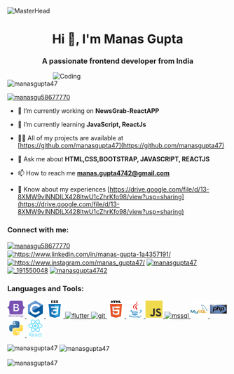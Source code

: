 ![MasterHead](https://number8.com/wp-content/uploads/2021/01/2021-software-development-salary-trends.png)
<h1 align="center">Hi 👋, I'm Manas Gupta</h1>
<h3 align="center">A passionate frontend developer from India</h3>
<img align="right" alt="Coding" width="400" src="https://cdn.dribbble.com/users/1162077/screenshots/3848914/programmer.gif">
<p align="left"> <img src="https://komarev.com/ghpvc/?username=manasgupta47&label=Profile%20views&color=0e75b6&style=flat" alt="manasgupta47" /> </p>

<p align="left"> <a href="https://twitter.com/manasgu58677770" target="blank"><img src="https://img.shields.io/twitter/follow/manasgu58677770?logo=twitter&style=for-the-badge" alt="manasgu58677770" /></a> </p>

- 🔭 I’m currently working on **NewsGrab-ReactAPP**

- 🌱 I’m currently learning **JavaScript, ReactJs**

- 👨‍💻 All of my projects are available at [https://github.com/manasgupta47](https://github.com/manasgupta47)

- 💬 Ask me about **HTML,CSS,BOOTSTRAP, JAVASCRIPT, REACTJS**

- 📫 How to reach me **manas.gupta4742@gmail.com**

- 📄 Know about my experiences [https://drive.google.com/file/d/13-8XMW9vlNNDILX428ltwU1cZhrKfo98/view?usp=sharing](https://drive.google.com/file/d/13-8XMW9vlNNDILX428ltwU1cZhrKfo98/view?usp=sharing)

<h3 align="left">Connect with me:</h3>
<p align="left">
<a href="https://twitter.com/manasgu58677770" target="blank"><img align="center" src="https://raw.githubusercontent.com/rahuldkjain/github-profile-readme-generator/master/src/images/icons/Social/twitter.svg" alt="manasgu58677770" height="30" width="40" /></a>
<a href="https://linkedin.com/in/https://www.linkedin.com/in/manas-gupta-1a4357191/" target="blank"><img align="center" src="https://raw.githubusercontent.com/rahuldkjain/github-profile-readme-generator/master/src/images/icons/Social/linked-in-alt.svg" alt="https://www.linkedin.com/in/manas-gupta-1a4357191/" height="30" width="40" /></a>
<a href="https://instagram.com/https://www.instagram.com/manas_gupta47/" target="blank"><img align="center" src="https://raw.githubusercontent.com/rahuldkjain/github-profile-readme-generator/master/src/images/icons/Social/instagram.svg" alt="https://www.instagram.com/manas_gupta47/" height="30" width="40" /></a>
<a href="https://www.codechef.com/users/manasgupta47" target="blank"><img align="center" src="https://cdn.jsdelivr.net/npm/simple-icons@3.1.0/icons/codechef.svg" alt="manasgupta47" height="30" width="40" /></a>
<a href="https://www.hackerrank.com/_191550048" target="blank"><img align="center" src="https://raw.githubusercontent.com/rahuldkjain/github-profile-readme-generator/master/src/images/icons/Social/hackerrank.svg" alt="_191550048" height="30" width="40" /></a>
<a href="https://auth.geeksforgeeks.org/user/manasgupta4742" target="blank"><img align="center" src="https://raw.githubusercontent.com/rahuldkjain/github-profile-readme-generator/master/src/images/icons/Social/geeks-for-geeks.svg" alt="manasgupta4742" height="30" width="40" /></a>
</p>

<h3 align="left">Languages and Tools:</h3>
<p align="left"> <a href="https://getbootstrap.com" target="_blank" rel="noreferrer"> <img src="https://raw.githubusercontent.com/devicons/devicon/master/icons/bootstrap/bootstrap-plain-wordmark.svg" alt="bootstrap" width="40" height="40"/> </a> <a href="https://www.cprogramming.com/" target="_blank" rel="noreferrer"> <img src="https://raw.githubusercontent.com/devicons/devicon/master/icons/c/c-original.svg" alt="c" width="40" height="40"/> </a> <a href="https://www.w3schools.com/css/" target="_blank" rel="noreferrer"> <img src="https://raw.githubusercontent.com/devicons/devicon/master/icons/css3/css3-original-wordmark.svg" alt="css3" width="40" height="40"/> </a> <a href="https://flutter.dev" target="_blank" rel="noreferrer"> <img src="https://www.vectorlogo.zone/logos/flutterio/flutterio-icon.svg" alt="flutter" width="40" height="40"/> </a> <a href="https://git-scm.com/" target="_blank" rel="noreferrer"> <img src="https://www.vectorlogo.zone/logos/git-scm/git-scm-icon.svg" alt="git" width="40" height="40"/> </a> <a href="https://www.w3.org/html/" target="_blank" rel="noreferrer"> <img src="https://raw.githubusercontent.com/devicons/devicon/master/icons/html5/html5-original-wordmark.svg" alt="html5" width="40" height="40"/> </a> <a href="https://www.java.com" target="_blank" rel="noreferrer"> <img src="https://raw.githubusercontent.com/devicons/devicon/master/icons/java/java-original.svg" alt="java" width="40" height="40"/> </a> <a href="https://developer.mozilla.org/en-US/docs/Web/JavaScript" target="_blank" rel="noreferrer"> <img src="https://raw.githubusercontent.com/devicons/devicon/master/icons/javascript/javascript-original.svg" alt="javascript" width="40" height="40"/> </a> <a href="https://www.microsoft.com/en-us/sql-server" target="_blank" rel="noreferrer"> <img src="https://www.svgrepo.com/show/303229/microsoft-sql-server-logo.svg" alt="mssql" width="40" height="40"/> </a> <a href="https://www.mysql.com/" target="_blank" rel="noreferrer"> <img src="https://raw.githubusercontent.com/devicons/devicon/master/icons/mysql/mysql-original-wordmark.svg" alt="mysql" width="40" height="40"/> </a> <a href="https://www.php.net" target="_blank" rel="noreferrer"> <img src="https://raw.githubusercontent.com/devicons/devicon/master/icons/php/php-original.svg" alt="php" width="40" height="40"/> </a> <a href="https://www.python.org" target="_blank" rel="noreferrer"> <img src="https://raw.githubusercontent.com/devicons/devicon/master/icons/python/python-original.svg" alt="python" width="40" height="40"/> </a> <a href="https://reactjs.org/" target="_blank" rel="noreferrer"> <img src="https://raw.githubusercontent.com/devicons/devicon/master/icons/react/react-original-wordmark.svg" alt="react" width="40" height="40"/> </a> </p>

<p><img align="left" src="https://github-readme-stats.vercel.app/api/top-langs?username=manasgupta47&show_icons=true&locale=en&layout=compact" alt="manasgupta47" /></p>

<p>&nbsp;<img align="center" src="https://github-readme-stats.vercel.app/api?username=manasgupta47&show_icons=true&locale=en" alt="manasgupta47" /></p>

<p><img align="center" src="https://github-readme-streak-stats.herokuapp.com/?user=manasgupta47&" alt="manasgupta47" /></p>

